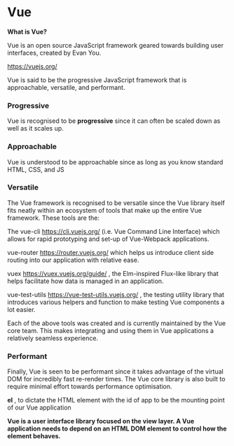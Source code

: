 # Vue

**What is Vue?**

Vue is an open source JavaScript framework geared towards building user
interfaces, created by Evan You.

https://vuejs.org/

Vue is said to be the progressive JavaScript framework
that is approachable, versatile, and performant.

### Progressive

Vue is recognised to be __progressive__ since it can often be scaled down as
well as it scales up.

### Approachable

Vue is understood to be approachable since as long as you know standard
HTML, CSS, and JS

### Versatile

The Vue framework is recognised to be versatile since the Vue library itself fits neatly within an ecosystem of tools that make up the entire Vue framework. These tools are the:

The vue-cli <https://cli.vuejs.org/> (i.e. Vue Command Line Interface) which allows for rapid prototyping and set-up of Vue-Webpack applications.

vue-router <https://router.vuejs.org/> which helps us introduce client
side routing into our application with relative ease.

vuex <https://vuex.vuejs.org/guide/> , the Elm-inspired Flux-like
library that helps facilitate how data is managed in an application.

vue-test-utils <https://vue-test-utils.vuejs.org/> , the testing utility
library that introduces various helpers and function to make testing Vue components a lot easier.


Each of the above tools was created and is currently maintained by the Vue
core team. This makes integrating and using them in Vue applications a
relatively seamless experience.


### Performant

Finally, Vue is seen to be performant since it takes advantage of the virtual DOM for incredibly fast re-render times. The Vue core library is also built to require minimal effort towards performance optimisation.


**el** , to dictate the HTML element with the id of app to be the mounting point of our Vue application

__Vue is a user interface library focused on the view layer. A Vue
application needs to depend on an HTML DOM element to
control how the element behaves.__
